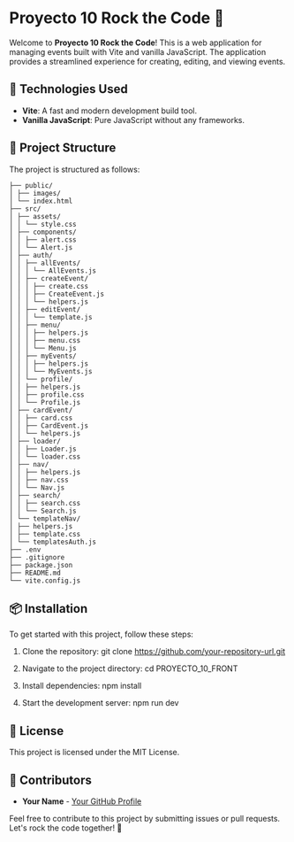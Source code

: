 # Proyecto 10 Rock the Code 🎸

Welcome to **Proyecto 10 Rock the Code**! This is a web application for managing events built with Vite and vanilla JavaScript. The application provides a streamlined experience for creating, editing, and viewing events.

## 🚀 Technologies Used

- **Vite**: A fast and modern development build tool.
- **Vanilla JavaScript**: Pure JavaScript without any frameworks.

## 📁 Project Structure

The project is structured as follows:

```
├── public/
│ ├── images/
│ └── index.html
├── src/
│ ├── assets/
│ │ └── style.css
│ ├── components/
│ │ ├── alert.css
│ │ └── Alert.js
│ ├── auth/
│ │ ├── allEvents/
│ │ │ └── AllEvents.js
│ │ ├── createEvent/
│ │ │ ├── create.css
│ │ │ ├── CreateEvent.js
│ │ │ └── helpers.js
│ │ ├── editEvent/
│ │ │ └── template.js
│ │ ├── menu/
│ │ │ ├── helpers.js
│ │ │ ├── menu.css
│ │ │ └── Menu.js
│ │ ├── myEvents/
│ │ │ ├── helpers.js
│ │ │ └── MyEvents.js
│ │ └── profile/
│ │ ├── helpers.js
│ │ ├── profile.css
│ │ └── Profile.js
│ ├── cardEvent/
│ │ ├── card.css
│ │ ├── CardEvent.js
│ │ └── helpers.js
│ ├── loader/
│ │ ├── Loader.js
│ │ └── loader.css
│ ├── nav/
│ │ ├── helpers.js
│ │ ├── nav.css
│ │ └── Nav.js
│ ├── search/
│ │ ├── search.css
│ │ └── Search.js
│ └── templateNav/
│ ├── helpers.js
│ ├── template.css
│ └── templatesAuth.js
├── .env
├── .gitignore
├── package.json
├── README.md
└── vite.config.js
```

## 📦 Installation

To get started with this project, follow these steps:

1. Clone the repository:
   git clone https://github.com/your-repository-url.git

2. Navigate to the project directory:
   cd PROYECTO_10_FRONT

3. Install dependencies:
   npm install

4. Start the development server:
   npm run dev

## 📝 License

This project is licensed under the MIT License.

## 👥 Contributors

- **Your Name** - [Your GitHub Profile](https://github.com/danielemazzola/PROYECTO_10_FRONT)

Feel free to contribute to this project by submitting issues or pull requests. Let's rock the code together! 🤘
